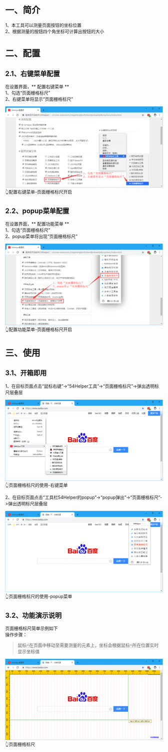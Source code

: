 # 一、简介
1、本工具可以测量页面按钮的坐标位置  
2、根据测量的按钮四个角坐标可计算出按钮的大小  

# 二、配置
## 2.1、右键菜单配置
在设置界面，** 配置右键菜单 **  
1、勾选“页面栅格标尺”  
2、右键菜单将显示“页面栅格标尺”  

![配置右键菜单-页面栅格标尺开启](../img/grid-ruler-1.png)
👆配置右键菜单-页面栅格标尺开启

## 2.2、popup菜单配置
在设置界面，** 配置功能菜单 **  
1、勾选“页面栅格标尺”  
2、popup菜单将出现“页面栅格标尺”  

![配置功能菜单-页面栅格标尺开启](../img/grid-ruler-2.png)
👆配置功能菜单-页面栅格标尺开启

# 三、使用
## 3.1、开箱即用
1、在目标页面点击“鼠标右键”->“54Helper工具”->“页面栅格标尺”->弹出透明标尺层叠层  

![页面栅格标尺的使用-右键菜单](../img/grid-ruler-3.png)
👆页面栅格标尺的使用-右键菜单

2、在目标页面点击“工具栏54Helper的popup”->“popup弹出”->“页面栅格标尺”->弹出透明标尺层叠层  

![页面栅格标尺的使用-popup菜单](../img/grid-ruler-4.png)
👆页面栅格标尺的使用-popup菜单

## 3.2、功能演示说明  
页面栅格标尺简单示例如下  
操作步骤：  
> 鼠标🖱在页面中移动至需要测量的元素上，坐标会根据鼠标🖱所在位置实时显示坐标值  

![页面栅格标尺](../img/grid-ruler-5.png)
👆页面栅格标尺

